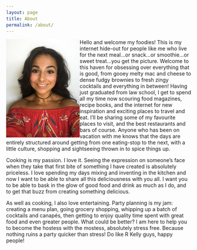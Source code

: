 ```yaml
---
layout: page
title: About
permalink: /about/
---
```

<img align="left" margin-right="auto" margin-left="auto" float="left" display="block" width="200px" src="https://raw.githubusercontent.com/queenculinaire/queenculinaire.github.io/master/images/about/me.jpg">
Hello and welcome my foodies! This is my internet hide-out for people like me who live for the next meal…or snack…or smoothie…or sweet treat…you get the picture. Welcome to this haven for obsessing over everything that is good, from gooey melty mac and cheese to dense fudgy brownies to fresh zingy cocktails and everything in between! Having just graduated from law school, I get to spend all my time now scouring food magazines, recipe books, and the internet for new inspiration and exciting places to travel and eat. I’ll be sharing some of my favourite places to visit, and the best restaurants and bars of course. Anyone who has been on vacation with me knows that the days are entirely structured around getting from one eating-stop to the next, with a little culture, shopping and sightseeing thrown in to spice things up.

Cooking is my passion. I love it. Seeing the expression on someone’s face when they take that first bite of something I have created is absolutely priceless. I love spending my days mixing and inventing in the kitchen and now I want to be able to share all this deliciousness with you all. I want you to be able to bask in the glow of good food and drink as much as I do, and to get that buzz from creating something delicious.

 

As well as cooking, I also love entertaining. Party planning is my jam: creating a menu plan, going grocery shopping, whipping up a batch of cocktails and canapés, then getting to enjoy quality time spent with great food and even greater people. What could be better? I am here to help you to become the hostess with the mostess, absolutely stress free. Because nothing ruins a party quicker than stress! Do like R Kelly guys, happy people!
